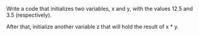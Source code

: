 Write a code that initializes two variables, x and y, with the values 12.5 and 3.5 (respectively).

After that, initialize another variable z that will hold the result of x * y.
